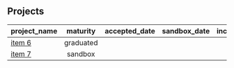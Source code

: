 ## Projects

| **project_name** | **maturity** | **accepted_date** | **sandbox_date** | **incubating_date** | **graduated_date** | **archived_date** | **num_security_audits** | **last_security_audit_date** |
| :--------------- | :----------: | :---------------: | :--------------: | :-----------------: | :----------------: | :---------------: | :---------------------: | :--------------------------: |
[item 6](https://cncf.io) | graduated |  |  |  |  |  | 0 |  |
[item 7](https://cncf.io) | sandbox |  |  |  |  |  | 0 |  |